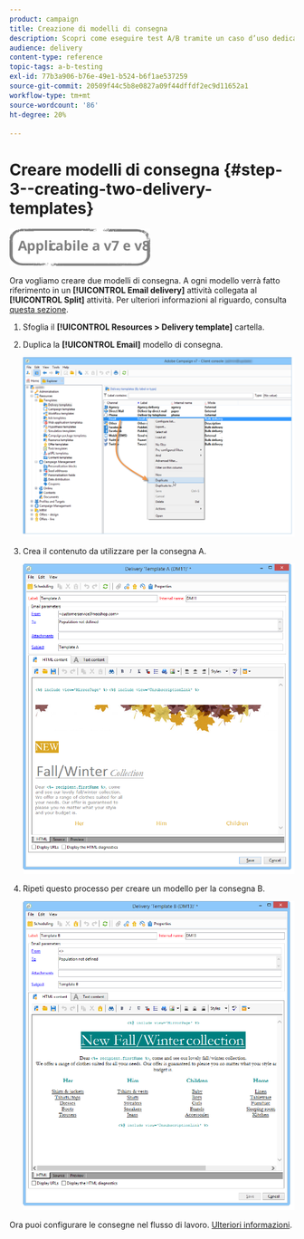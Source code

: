 ```yaml
---
product: campaign
title: Creazione di modelli di consegna
description: Scopri come eseguire test A/B tramite un caso d’uso dedicato.
audience: delivery
content-type: reference
topic-tags: a-b-testing
exl-id: 77b3a906-b76e-49e1-b524-b6f1ae537259
source-git-commit: 20509f44c5b8e0827a09f44dffdf2ec9d11652a1
workflow-type: tm+mt
source-wordcount: '86'
ht-degree: 20%

---
```


# Creare modelli di consegna {#step-3--creating-two-delivery-templates}

![](../../assets/common.svg)

Ora vogliamo creare due modelli di consegna. A ogni modello verrà fatto riferimento in un **[!UICONTROL Email delivery]** attività collegata al **[!UICONTROL Split]** attività. Per ulteriori informazioni al riguardo, consulta [questa sezione](about-templates.md).

1. Sfoglia il **[!UICONTROL Resources > Delivery template]** cartella.
1. Duplica la **[!UICONTROL Email]** modello di consegna.

   ![](assets/use_case_abtesting_deliverymodel_001.png)

1. Crea il contenuto da utilizzare per la consegna A.

   ![](assets/use_case_abtesting_deliverymodel_002.png)

1. Ripeti questo processo per creare un modello per la consegna B.

   ![](assets/use_case_abtesting_deliverymodel_003.png)

Ora puoi configurare le consegne nel flusso di lavoro. [Ulteriori informazioni](a-b-testing-uc-configuring-deliveries.md).
